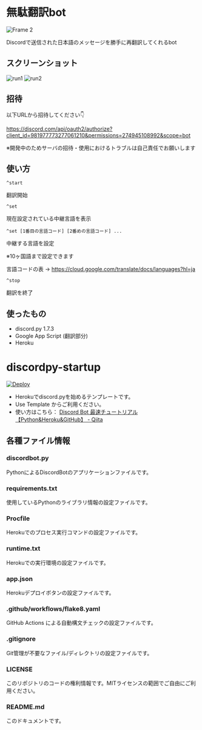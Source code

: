 # 無駄翻訳bot

![Frame 2](https://user-images.githubusercontent.com/65887771/171993445-42c0909b-fd47-4283-b719-16b94dd7838c.png)

Discordで送信された日本語のメッセージを勝手に再翻訳してくれるbot

## スクリーンショット

![run1](https://user-images.githubusercontent.com/65887771/173186564-16d1a0bb-99e9-4d47-92ab-a712959ef8a3.png)
![run2](https://user-images.githubusercontent.com/65887771/173186547-e5e523d1-7058-4dc1-9bd2-349a590ddc16.png)


## 招待

以下URLから招待してください👇

https://discord.com/api/oauth2/authorize?client_id=981977773277061210&permissions=274945108992&scope=bot

※開発中のためサーバの招待・使用におけるトラブルは自己責任でお願いします

## 使い方

```^start```

翻訳開始

```^set```

現在設定されている中継言語を表示

```^set [1番目の言語コード] [2番めの言語コード] ...```

中継する言語を設定

※10ヶ国語まで設定できます

言語コードの表 → https://cloud.google.com/translate/docs/languages?hl=ja

```^stop```

翻訳を終了

## 使ったもの

- discord.py 1.7.3
- Google App Script (翻訳部分)
- Heroku

# discordpy-startup

[![Deploy](https://www.herokucdn.com/deploy/button.svg)](https://heroku.com/deploy)

- Herokuでdiscord.pyを始めるテンプレートです。
- Use Template からご利用ください。
- 使い方はこちら： [Discord Bot 最速チュートリアル【Python&Heroku&GitHub】 - Qiita](https://qiita.com/1ntegrale9/items/aa4b373e8895273875a8)

## 各種ファイル情報

### discordbot.py
PythonによるDiscordBotのアプリケーションファイルです。

### requirements.txt
使用しているPythonのライブラリ情報の設定ファイルです。

### Procfile
Herokuでのプロセス実行コマンドの設定ファイルです。

### runtime.txt
Herokuでの実行環境の設定ファイルです。

### app.json
Herokuデプロイボタンの設定ファイルです。

### .github/workflows/flake8.yaml
GitHub Actions による自動構文チェックの設定ファイルです。

### .gitignore
Git管理が不要なファイル/ディレクトリの設定ファイルです。

### LICENSE
このリポジトリのコードの権利情報です。MITライセンスの範囲でご自由にご利用ください。

### README.md
このドキュメントです。
